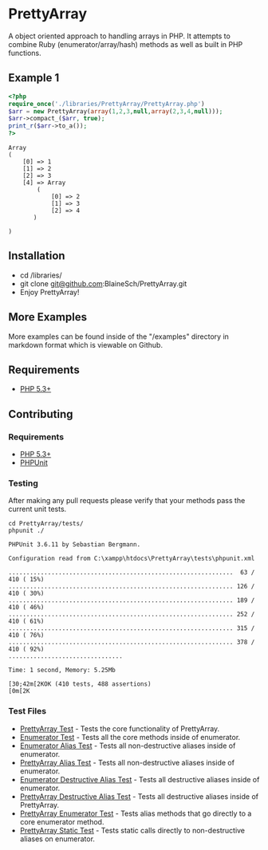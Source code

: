 # PrettyArray

A object oriented approach to handling arrays in PHP.
It attempts to combine Ruby (enumerator/array/hash) methods as well as built in PHP functions.

## Example 1
```php
<?php
require_once('./libraries/PrettyArray/PrettyArray.php')
$arr = new PrettyArray(array(1,2,3,null,array(2,3,4,null)));
$arr->compact_($arr, true);
print_r($arr->to_a());
?>
```
```
Array
(
    [0] => 1
    [1] => 2
    [2] => 3
    [4] => Array
        (
            [0] => 2
            [1] => 3
            [2] => 4
       )

)
```

## Installation
 * cd /libraries/
 * git clone git@github.com:BlaineSch/PrettyArray.git
 * Enjoy PrettyArray!

## More Examples

More examples can be found inside of the "/examples" directory in markdown format which is viewable on Github.

## Requirements
 * [PHP 5.3+](http://php.net/downloads.php)

## Contributing

### Requirements
 * [PHP 5.3+](http://php.net/downloads.php)
 * [PHPUnit](http://www.phpunit.de/manual/3.6/en/installation.html/)

### Testing

After making any pull requests please verify that your methods pass the current unit tests.
```
cd PrettyArray/tests/
phpunit ./
```
```
PHPUnit 3.6.11 by Sebastian Bergmann.

Configuration read from C:\xampp\htdocs\PrettyArray\tests\phpunit.xml

...............................................................  63 / 410 ( 15%)
............................................................... 126 / 410 ( 30%)
............................................................... 189 / 410 ( 46%)
............................................................... 252 / 410 ( 61%)
............................................................... 315 / 410 ( 76%)
............................................................... 378 / 410 ( 92%)
................................

Time: 1 second, Memory: 5.25Mb

[30;42m[2KOK (410 tests, 488 assertions)
[0m[2K
```

### Test Files

 * [PrettyArray Test](tests/prettyArrayTest.php) - Tests the core functionality of PrettyArray.
 * [Enumerator Test](tests/enumeratorTest.php) - Tests all the core methods inside of enumerator.
 * [Enumerator Alias Test](tests/enumeratorAliasTest.php) - Tests all non-destructive aliases inside of enumerator.
 * [PrettyArray Alias Test](tests/prettyArrayAliasTest.php) - Tests all non-destructive aliases inside of enumerator.
 * [Enumerator Destructive Alias Test](tests/enumeratorDestructiveAliasTest.php) - Tests all destructive aliases inside of enumerator.
 * [PrettyArray Destructive Alias Test](tests/prettyArrayDestructiveAliasTest.php) - Tests all destructive aliases inside of PrettyArray.
 * [PrettyArray Enumerator Test](tests/prettyArrayEnumeratorTest.php) - Tests alias methods that go directly to a core enumerator method.
 * [PrettyArray Static Test](tests/prettyArrayStaticAliasTest.php) - Tests static calls directly to non-destructive aliases on enumerator.

